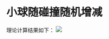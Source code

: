# 小球随碰撞随机增减
理论计算结果如下：
![](https://github.com/zqgtba/toys/blob/main/Random_Ball/IMG_20240124_031124.jpg)
